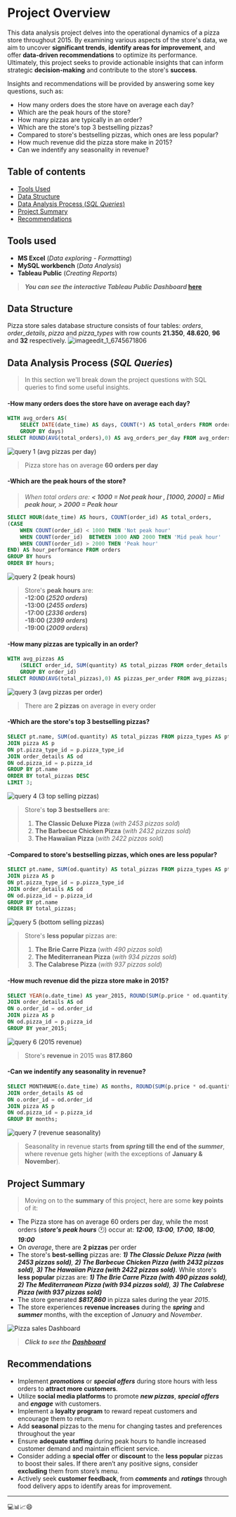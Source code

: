 # Project Overview

This data analysis project delves into the operational dynamics of a pizza store throughout 2015. By examining various aspects of the store's data, we aim to uncover **significant trends**, **identify areas for improvement**, and offer **data-driven recommendations** to optimize its performance. Ultimately, this project seeks to provide actionable insights that can inform strategic **decision-making** and contribute to the store's **success**.

Insights and recommendations will be provided by answering some key questions, such as:
- How many orders does the store have on average each day?
- Which are the peak hours of the store?
- How many pizzas are typically in an order? 
- Which are the store's top 3 bestselling pizzas?
- Compared to store's bestselling pizzas, which ones are less popular?
- How much revenue did the pizza store make in 2015?
- Can we indentify any seasonality in revenue?


## Table of contents
- [Tools Used](#Tools-Used)
- [Data Structure](#Data-Structure)
- [Data Analysis Process (*SQL Queries*)](#Data-Analysis-Process-SQL-Queries)
- [Project Summary](#Project-Summary)
- [Recommendations](#Recommendations)


## Tools used
- **MS Excel** (*Data exploring - Formatting*)
- **MySQL workbench** (*Data Analysis*)
- **Tableau Public** (*Creating Reports*)
> ***You can see the interactive Tableau Public Dashboard* [here](https://public.tableau.com/app/profile/nickpelek/viz/PizzaStoreSalesProject/Dashboard1)**  
## Data Structure
Pizza store sales database structure consists of four tables: *orders*, *order_details*, *pizza* and *pizza_types* with row counts **21.350**, **48.620**, **96** and **32** respectively.
![imageedit_1_6745671806](https://github.com/user-attachments/assets/83721a4d-867e-4cad-8d7e-847aae42d131)


## Data Analysis Process (*SQL Queries*)
> In this section we'll break down the project questions with SQL queries to find some useful insights.
#### -How many orders does the store have on average each day?
```sql
WITH avg_orders AS(
	SELECT DATE(date_time) AS days, COUNT(*) AS total_orders FROM orders
	GROUP BY days)
SELECT ROUND(AVG(total_orders),0) AS avg_orders_per_day FROM avg_orders;
```
![query 1 (avg pizzas per day)](https://github.com/user-attachments/assets/9c1c23cd-397f-4afb-b818-28f078d3b571)

> Pizza store has on average **60 orders per day**

#### -Which are the peak hours of the store?
> *When total orders are: **< 1000 = Not peak hour , [1000, 2000] = Mid peak hour, > 2000 = Peak hour***
```sql
SELECT HOUR(date_time) AS hours, COUNT(order_id) AS total_orders,
(CASE
    WHEN COUNT(order_id) < 1000 THEN 'Not peak hour'
    WHEN COUNT(order_id)  BETWEEN 1000 AND 2000 THEN 'Mid peak hour'
    WHEN COUNT(order_id) > 2000 THEN 'Peak hour'
END) AS hour_performance FROM orders
GROUP BY hours
ORDER BY hours;
```
![query 2 (peak hours)](https://github.com/user-attachments/assets/aac2dd87-0b6f-4555-a21e-28f85b486857)

> Store's **peak hours** are:<br>
>  **-12:00 (*2520 orders*) <br>
>  -13:00 (*2455 orders*) <br>
>  -17:00 (*2336 orders*) <br>
>  -18:00 (*2399 orders*) <br>
>  -19:00 (*2009 orders*)**

#### -How many pizzas are typically in an order? 
```sql
WITH avg_pizzas AS
	(SELECT order_id, SUM(quantity) AS total_pizzas FROM order_details
	GROUP BY order_id)
SELECT ROUND(AVG(total_pizzas),0) AS pizzas_per_order FROM avg_pizzas;
```
![query 3 (avg pizzas per order)](https://github.com/user-attachments/assets/8f94e3cf-e73f-483c-a9c5-217c8beadd3d)

> There are **2 pizzas** on average in every order
#### -Which are the store's top 3 bestselling pizzas?
```sql
SELECT pt.name, SUM(od.quantity) AS total_pizzas FROM pizza_types AS pt
JOIN pizza AS p
ON pt.pizza_type_id = p.pizza_type_id
JOIN order_details AS od
ON od.pizza_id = p.pizza_id
GROUP BY pt.name
ORDER BY total_pizzas DESC
LIMIT 3;
```
![query 4 (3 top selling pizzas)](https://github.com/user-attachments/assets/0517195a-b1c2-4c3e-95a3-40b6c35d48a5)

> Store's **top 3 bestsellers** are: <br>
> 1) **The Classic Deluxe Pizza** (*with 2453 pizzas sold*)<br>
> 2) **The Barbecue Chicken Pizza** (*with 2432 pizzas sold*)<br>
> 3) **The Hawaiian Pizza** (*with 2422 pizzas sold*)
#### -Compared to store's bestselling pizzas, which ones are less popular?
```sql
SELECT pt.name, SUM(od.quantity) AS total_pizzas FROM pizza_types AS pt
JOIN pizza AS p
ON pt.pizza_type_id = p.pizza_type_id
JOIN order_details AS od
ON od.pizza_id = p.pizza_id
GROUP BY pt.name
ORDER BY total_pizzas;
```
![query 5 (bottom selling pizzas)](https://github.com/user-attachments/assets/7736cef6-a7e9-4e2c-b84d-a51a1212f548)

> Store's **less popular** pizzas are:<br>
> 1) **The Brie Carre Pizza** (*with 490 pizzas sold*)
> 2) **The Mediterranean Pizza** (*with 934 pizzas sold*)
> 3) **The Calabrese Pizza** (*with 937 pizzas sold*)
									   
#### -How much revenue did the pizza store make in 2015?
```sql
SELECT YEAR(o.date_time) AS year_2015, ROUND(SUM(p.price * od.quantity),0) AS revenue FROM orders AS o
JOIN order_details AS od
ON o.order_id = od.order_id
JOIN pizza AS p
ON od.pizza_id = p.pizza_id
GROUP BY year_2015;
```
![query 6 (2015 revenue)](https://github.com/user-attachments/assets/c55ac53d-4833-4b9a-8648-c6e02af8ae56)

> Store's **revenue** in 2015 was **817.860**
#### -Can we indentify any seasonality in revenue?
```sql
SELECT MONTHNAME(o.date_time) AS months, ROUND(SUM(p.price * od.quantity),0) AS revenue FROM orders AS o
JOIN order_details AS od
ON o.order_id = od.order_id
JOIN pizza AS p
ON od.pizza_id = p.pizza_id
GROUP BY months;

```
![query 7 (revenue seasonality)](https://github.com/user-attachments/assets/013b5656-ca34-424c-9003-21ba6f3f3e3c)

> Seasonality in revenue starts **from *spring* till the end of the *summer***, where revenue gets higher (with the exceptions of **January & November**).

## Project Summary
> Moving on to the **summary** of this project, here are some **key points** of it:

- The Pizza store has on average 60 orders per day, while the most orders (***store's peak hours*** 🕐) occur at: ***12:00**, **13:00**, **17:00**, **18:00**, **19:00***
- On *average*, there are **2 pizzas** per order 
- The store's **best-selling** pizzas are: ***1) The Classic Deluxe Pizza (with 2453 pizzas sold)**, **2) The Barbecue Chicken Pizza (with 2432 pizzas sold)**, **3) The Hawaiian Pizza (with 2422 pizzas sold)***. While store's **less popular** pizzas are: ***1) The Brie Carre Pizza (with 490 pizzas sold)**, **2) The Mediterranean Pizza (with 934 pizzas sold)**, **3) The Calabrese Pizza (with 937 pizzas sold)***
- The store generated ***$817,860*** in pizza sales during the year *2015*.
- The store experiences **revenue increases** during the ***spring*** and ***summer*** months, with the exception of *January* and *November*.

![Pizza sales Dashboard](https://github.com/user-attachments/assets/0baa8bbf-7996-4566-84b6-c5a85d6111fb)
> ***Click to see the*** [***Dashboard***](https://public.tableau.com/app/profile/nickpelek/viz/PizzaStoreSalesProject/Dashboard1)
## Recommendations
- Implement ***promotions*** or ***special offers*** during store hours with less orders to **attract more customers**.
- Utilize **social media platforms** to promote ***new pizzas***, ***special offers*** and ***engage*** with customers.
- Implement a **loyalty program** to reward repeat customers and encourage them to return.
- Add **seasonal** pizzas to the menu for changing tastes and preferences throughout the year
- Ensure **adequate staffing** during peak hours to handle increased customer demand and maintain efficient service.
- Consider adding a **special offer** or **discount** to the **less popular** pizzas to boost their sales. If there aren’t any positive signs, consider **excluding** them from store’s menu.
- Actively seek **customer feedback**, from ***comments*** and ***ratings*** through food delivery apps to identify areas for improvement.

----
💻📊📈😄

